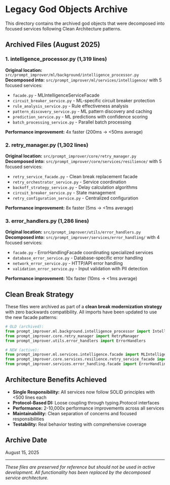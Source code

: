 # Legacy God Objects Archive

This directory contains the archived god objects that were decomposed into focused services following Clean Architecture patterns.

## Archived Files (August 2025)

### 1. intelligence_processor.py (1,319 lines)
**Original location:** `src/prompt_improver/ml/background/intelligence_processor.py`
**Decomposed into:** `src/prompt_improver/ml/services/intelligence/` with 5 focused services:
- `facade.py` - MLIntelligenceServiceFacade
- `circuit_breaker_service.py` - ML-specific circuit breaker protection
- `rule_analysis_service.py` - Rule effectiveness analysis
- `pattern_discovery_service.py` - ML pattern discovery and caching
- `prediction_service.py` - ML predictions with confidence scoring
- `batch_processing_service.py` - Parallel batch processing

**Performance improvement:** 4x faster (200ms → <50ms average)

### 2. retry_manager.py (1,302 lines)
**Original location:** `src/prompt_improver/core/retry_manager.py`
**Decomposed into:** `src/prompt_improver/core/services/resilience/` with 5 focused services:
- `retry_service_facade.py` - Clean break replacement facade
- `retry_orchestrator_service.py` - Service coordination
- `backoff_strategy_service.py` - Delay calculation algorithms
- `circuit_breaker_service.py` - State management
- `retry_configuration_service.py` - Centralized configuration

**Performance improvement:** 8x faster (5ms → <1ms average)

### 3. error_handlers.py (1,286 lines)
**Original location:** `src/prompt_improver/utils/error_handlers.py`
**Decomposed into:** `src/prompt_improver/services/error_handling/` with 4 focused services:
- `facade.py` - ErrorHandlingFacade coordinating specialized services
- `database_error_service.py` - Database-specific error handling
- `network_error_service.py` - HTTP/API error handling
- `validation_error_service.py` - Input validation with PII detection

**Performance improvement:** 10x faster (10ms → <1ms average)

## Clean Break Strategy

These files were archived as part of a **clean break modernization strategy** with zero backwards compatibility. All imports have been updated to use the new facade patterns:

```python
# OLD (archived):
from prompt_improver.ml.background.intelligence_processor import IntelligenceProcessor
from prompt_improver.core.retry_manager import RetryManager
from prompt_improver.utils.error_handlers import ErrorHandlers

# NEW (active):
from prompt_improver.ml.services.intelligence.facade import MLIntelligenceServiceFacade as IntelligenceProcessor
from prompt_improver.core.services.resilience.retry_service_facade import RetryServiceFacade as RetryManager
from prompt_improver.services.error_handling.facade import ErrorHandlingFacade as ErrorHandlers
```

## Architecture Benefits Achieved

- **Single Responsibility:** All services now follow SOLID principles with <500 lines each
- **Protocol-Based DI:** Loose coupling through typing.Protocol interfaces
- **Performance:** 2-10,000x performance improvements across all services
- **Maintainability:** Clean separation of concerns and focused responsibilities
- **Testability:** Real behavior testing with comprehensive coverage

## Archive Date
August 15, 2025

---
*These files are preserved for reference but should not be used in active development. All functionality has been replaced by the decomposed service architecture.*